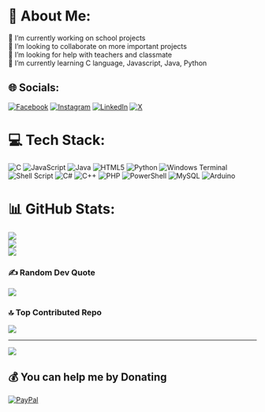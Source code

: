 # 💫 About Me:
🔭 I’m currently working on school projects<br>👯 I’m looking to collaborate on more important projects<br>🤝 I’m looking for help with teachers and classmate<br>🌱 I’m currently learning C language, Javascript, Java, Python


## 🌐 Socials:
[![Facebook](https://img.shields.io/badge/Facebook-%231877F2.svg?logo=Facebook&logoColor=white)](https://facebook.com/emiliano.riverafacio) [![Instagram](https://img.shields.io/badge/Instagram-%23E4405F.svg?logo=Instagram&logoColor=white)](https://instagram.com/emilianorivera478) [![LinkedIn](https://img.shields.io/badge/LinkedIn-%230077B5.svg?logo=linkedin&logoColor=white)](https://www.linkedin.com/in/emiliano-rivera-facio-6307a32b4/) [![X](https://img.shields.io/badge/X-black.svg?logo=X&logoColor=white)](https://x.com/@Emilian13132545) 

# 💻 Tech Stack:
![C](https://img.shields.io/badge/c-%2300599C.svg?style=for-the-badge&logo=c&logoColor=white) ![JavaScript](https://img.shields.io/badge/javascript-%23323330.svg?style=for-the-badge&logo=javascript&logoColor=%23F7DF1E) ![Java](https://img.shields.io/badge/java-%23ED8B00.svg?style=for-the-badge&logo=openjdk&logoColor=white) ![HTML5](https://img.shields.io/badge/html5-%23E34F26.svg?style=for-the-badge&logo=html5&logoColor=white) ![Python](https://img.shields.io/badge/python-3670A0?style=for-the-badge&logo=python&logoColor=ffdd54) ![Windows Terminal](https://img.shields.io/badge/Windows%20Terminal-%234D4D4D.svg?style=for-the-badge&logo=windows-terminal&logoColor=white) ![Shell Script](https://img.shields.io/badge/shell_script-%23121011.svg?style=for-the-badge&logo=gnu-bash&logoColor=white) ![C#](https://img.shields.io/badge/c%23-%23239120.svg?style=for-the-badge&logo=csharp&logoColor=white) ![C++](https://img.shields.io/badge/c++-%2300599C.svg?style=for-the-badge&logo=c%2B%2B&logoColor=white) ![PHP](https://img.shields.io/badge/php-%23777BB4.svg?style=for-the-badge&logo=php&logoColor=white) ![PowerShell](https://img.shields.io/badge/PowerShell-%235391FE.svg?style=for-the-badge&logo=powershell&logoColor=white) ![MySQL](https://img.shields.io/badge/mysql-%2300000f.svg?style=for-the-badge&logo=mysql&logoColor=white) ![Arduino](https://img.shields.io/badge/-Arduino-00979D?style=for-the-badge&logo=Arduino&logoColor=white)
# 📊 GitHub Stats:
![](https://github-readme-stats.vercel.app/api?username=emiliano0807&theme=dark&hide_border=false&include_all_commits=true&count_private=false)<br/>
![](https://github-readme-streak-stats.herokuapp.com/?user=emiliano0807&theme=dark&hide_border=false)<br/>
![](https://github-readme-stats.vercel.app/api/top-langs/?username=emiliano0807&theme=dark&hide_border=false&include_all_commits=true&count_private=false&layout=compact)

### ✍️ Random Dev Quote
![](https://quotes-github-readme.vercel.app/api?type=horizontal&theme=radical)

### 🔝 Top Contributed Repo
![](https://github-contributor-stats.vercel.app/api?username=emiliano0807&limit=5&theme=dark&combine_all_yearly_contributions=true)

---
[![](https://visitcount.itsvg.in/api?id=emiliano0807&icon=0&color=0)](https://visitcount.itsvg.in)


  ## 💰 You can help me by Donating
  [![PayPal](https://img.shields.io/badge/PayPal-00457C?style=for-the-badge&logo=paypal&logoColor=white)](https://www.paypal.me/EmilianoRivera4578) 

  
<!-- Proudly created with GPRM ( https://gprm.itsvg.in  prueba)-->

